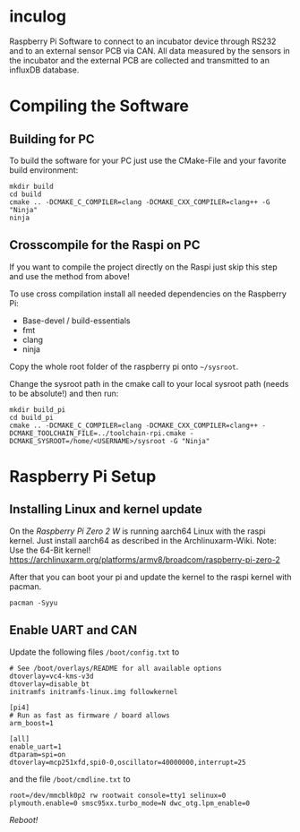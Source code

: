 # inculog
Raspberry Pi Software to connect to an incubator device through RS232 and to an external sensor PCB via CAN.
All data measured by the sensors in the incubator and the external PCB are collected and transmitted
to an influxDB database.

# Compiling the Software
## Building for PC
To build the software for your PC just use the CMake-File and your favorite build environment:
```commandline
mkdir build
cd build
cmake .. -DCMAKE_C_COMPILER=clang -DCMAKE_CXX_COMPILER=clang++ -G "Ninja"
ninja
```


## Crosscompile for the Raspi on PC
If you want to compile the project directly on the Raspi just skip this step and use the method from above!

To use cross compilation install all needed dependencies on the Raspberry Pi:
- Base-devel / build-essentials
- fmt
- clang
- ninja

Copy the whole root folder of the raspberry pi onto `~/sysroot`.

Change the sysroot path in the cmake call to your local sysroot path (needs to be absolute!) and then run:
```commandline
mkdir build_pi
cd build_pi
cmake .. -DCMAKE_C_COMPILER=clang -DCMAKE_CXX_COMPILER=clang++ -DCMAKE_TOOLCHAIN_FILE=../toolchain-rpi.cmake -DCMAKE_SYSROOT=/home/<USERNAME>/sysroot -G "Ninja"
```

# Raspberry Pi Setup
## Installing Linux and kernel update
On the *Raspberry Pi Zero 2 W* is running aarch64 Linux with the raspi kernel.
Just install aarch64 as described in the Archlinuxarm-Wiki. Note: Use the 64-Bit kernel!
https://archlinuxarm.org/platforms/armv8/broadcom/raspberry-pi-zero-2

After that you can boot your pi and update the kernel to the raspi kernel with pacman.
```commandline
pacman -Syyu
```

## Enable UART and CAN
Update the following files `/boot/config.txt` to
```text
# See /boot/overlays/README for all available options
dtoverlay=vc4-kms-v3d
dtoverlay=disable_bt
initramfs initramfs-linux.img followkernel

[pi4]
# Run as fast as firmware / board allows
arm_boost=1

[all]
enable_uart=1
dtparam=spi=on
dtoverlay=mcp251xfd,spi0-0,oscillator=40000000,interrupt=25
```
and the file `/boot/cmdline.txt` to
```text
root=/dev/mmcblk0p2 rw rootwait console=tty1 selinux=0 plymouth.enable=0 smsc95xx.turbo_mode=N dwc_otg.lpm_enable=0
```
*Reboot!*

